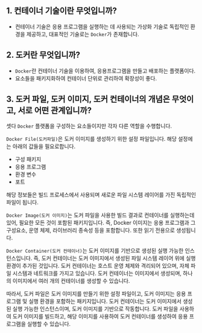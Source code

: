 ## 1. 컨테이너 기술이란 무엇입니까?
- 컨테이너 기술은 응용 프로그램을 실행하는 데 사용되는 가상화 기술로 독립적인 환경을 제공하고, 대표적인 기술로는
`Docker`가 존재합니다.

## 2. 도커란 무엇입니까?
- `Docker`란 컨테이너 기술을 이용하여, 응용프로그램을 만들고 배포하는 플랫폼이다.
- 요소들을 패키지화하여 컨테이너 단위로 관리하여 확장성이 좋다.

## 3. 도커 파일, 도커 이미지, 도커 컨테이너의 개념은 무엇이고, 서로 어떤 관계입니까?
셋다 `Docker` 플랫폼을 구성하는 요소들이지만 각자 다른 역할을 수행합니다.

`Docker File(도커파일)`은 도커 이미지를 생성하기 위한 설정 파일입니다. 해당 설정에는 아래의 값들을 필요로합니다.
- 구성 패키지
- 응용 프로그램
- 환경 변수
- 포트

해당 정보들은 빌드 프로세스에서 사용되며 새로운 파일 시스템 레이어를 가진 독립적인 파일이 됩니다.

`Docker Image(도커 이미지)`는 도커 파일을 사용한 빌드 결과로 컨테이너를 실행하는데 있어, 필요한 모든 것이 포함된 패키지입니다.
즉, Docker 이미지는 응용 프로그램과 그 구성요소, 운영 체제, 라이브러리 종속성 등을 포함합니다. 또한 읽기 전용으로 생성됩니다.

`Docker Container(도커 컨테이너)`는 도커 이미지를 기반으로 생성된 실행 가능한 인스턴스입니다.
즉, 도커 컨테이너는 도커 이미지에서 생성된 파일 시스템 레이어 위에 실행 환경이 추가된 것입니다. 도커 컨테이너는 호스트 운영 체제와 격리되어 있으며, 자체 파일 시스템과 네트워크를 가지고 있습니다.
도커 컨테이너는 이미지에서 생성되며, 하나의 이미지에서 여러 개의 컨테이너를 생성할 수 있습니다.

따라서, 도커 파일은 도커 이미지를 만들기 위한 설정 파일이고, 도커 이미지는 응용 프로그램 및 실행 환경을 포함하는 패키지입니다.
도커 컨테이너는 도커 이미지에서 생성된 실행 가능한 인스턴스이며, 도커 이미지를 기반으로 작동합니다.
도커 파일을 사용하여 도커 이미지를 빌드하고, 해당 이미지를 사용하여 도커 컨테이너를 생성하여 응용 프로그램을 실행할 수 있습니다.